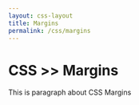 ```yaml
---
layout: css-layout
title: Margins
permalink: /css/margins
---
```



# CSS >> Margins
This is paragraph about CSS Margins